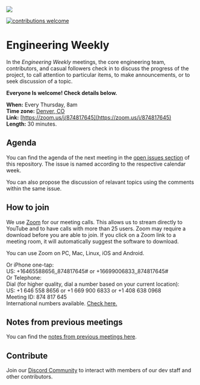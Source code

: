 <img src="https://github.com/MARKETProtocol/dApp/blob/master/src/img/MARKETProtocol-Light.png?raw=true" align="middle">

[![contributions welcome](https://img.shields.io/badge/contributions-welcome-brightgreen.svg?style=flat)](https://github.com/dwyl/esta/issues)

# Engineering Weekly 

In the *Engineering Weekly* meetings, the core engineering team, contributors, and casual followers check in to discuss the progress of the project, to call attention to particular items, to make announcements, or to seek discussion of a topic.

**Everyone Is welcome! Check details below.**

**When:** Every Thursday, 8am  
**Time zone:** [Denver, CO](https://www.timeanddate.com/worldclock/usa/denver)  
**Link:** [https://zoom.us/j/874817645](https://zoom.us/j/874817645)  
**Length:** 30 minutes.  

## Agenda

You can find the agenda of the next meeting in the [open issues section](https://github.com/MARKETProtocol/community/issues) of this repository. The issue is named according to the respective calendar week.

You can also propose the discussion of relavant topics using the comments within the same issue.

## How to join  

We use [Zoom](https://zoom.us/download) for our meeting calls. This allows us to stream directly to YouTube and to have calls with more than 25 users. Zoom may require a download before you are able to join. If you click on a Zoom link to a meeting room, it will automatically suggest the software to download.

You can use Zoom on PC, Mac, Linux, iOS and Android.

Or iPhone one-tap:     
US: +16465588656,,874817645# or +16699006833,,874817645#  
Or Telephone:  
Dial (for higher quality, dial a number based on your current location):  
US: +1 646 558 8656 or +1 669 900 6833 or +1 408 638 0968  
Meeting ID: 874 817 645  
International numbers available. [Check here.](https://zoom.us/u/S7u4IVa9)  

## Notes from previous meetings

You can find the [notes from previous meetings here](https://github.com/MARKETProtocol/community/tree/master/meeting-notes).  
  
## Contribute

Join our [Discord Community](https://www.marketprotocol.io/discord) to interact with members of our dev staff and other contributors.


